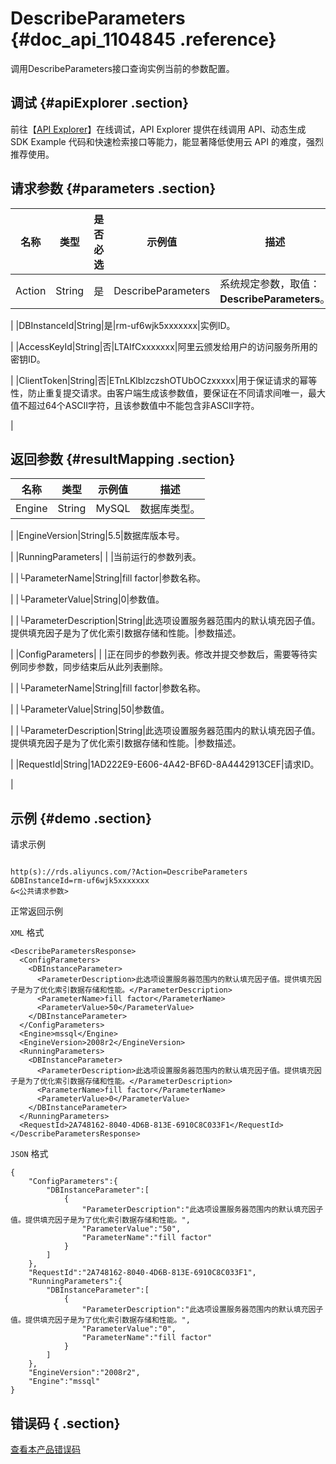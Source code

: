 # DescribeParameters {#doc_api_1104845 .reference}

调用DescribeParameters接口查询实例当前的参数配置。

## 调试 {#apiExplorer .section}

前往【[API Explorer](https://api.aliyun.com/#product=Rds&api=DescribeParameters)】在线调试，API Explorer 提供在线调用 API、动态生成 SDK Example 代码和快速检索接口等能力，能显著降低使用云 API 的难度，强烈推荐使用。

## 请求参数 {#parameters .section}

|名称|类型|是否必选|示例值|描述|
|--|--|----|---|--|
|Action|String|是|DescribeParameters|系统规定参数，取值：**DescribeParameters**。

 |
|DBInstanceId|String|是|rm-uf6wjk5xxxxxxx|实例ID。

 |
|AccessKeyId|String|否|LTAIfCxxxxxxx|阿里云颁发给用户的访问服务所用的密钥ID。

 |
|ClientToken|String|否|ETnLKlblzczshOTUbOCzxxxxx|用于保证请求的幂等性，防止重复提交请求。由客户端生成该参数值，要保证在不同请求间唯一，最大值不超过64个ASCII字符，且该参数值中不能包含非ASCII字符。

 |

## 返回参数 {#resultMapping .section}

|名称|类型|示例值|描述|
|--|--|---|--|
|Engine|String|MySQL|数据库类型。

 |
|EngineVersion|String|5.5|数据库版本号。

 |
|RunningParameters| | |当前运行的参数列表。

 |
|└ParameterName|String|fill factor|参数名称。

 |
|└ParameterValue|String|0|参数值。

 |
|└ParameterDescription|String|此选项设置服务器范围内的默认填充因子值。提供填充因子是为了优化索引数据存储和性能。|参数描述。

 |
|ConfigParameters| | |正在同步的参数列表。修改并提交参数后，需要等待实例同步参数，同步结束后从此列表删除。

 |
|└ParameterName|String|fill factor|参数名称。

 |
|└ParameterValue|String|50|参数值。

 |
|└ParameterDescription|String|此选项设置服务器范围内的默认填充因子值。提供填充因子是为了优化索引数据存储和性能。|参数描述。

 |
|RequestId|String|1AD222E9-E606-4A42-BF6D-8A4442913CEF|请求ID。

 |

## 示例 {#demo .section}

请求示例

``` {#request_demo}

http(s)://rds.aliyuncs.com/?Action=DescribeParameters
&DBInstanceId=rm-uf6wjk5xxxxxxx
&<公共请求参数>

```

正常返回示例

`XML` 格式

``` {#xml_return_success_demo}
<DescribeParametersResponse>
  <ConfigParameters>
    <DBInstanceParameter>
      <ParameterDescription>此选项设置服务器范围内的默认填充因子值。提供填充因子是为了优化索引数据存储和性能。</ParameterDescription>
      <ParameterName>fill factor</ParameterName>
      <ParameterValue>50</ParameterValue>
    </DBInstanceParameter>
  </ConfigParameters>
  <Engine>mssql</Engine>
  <EngineVersion>2008r2</EngineVersion>
  <RunningParameters>
    <DBInstanceParameter>
      <ParameterDescription>此选项设置服务器范围内的默认填充因子值。提供填充因子是为了优化索引数据存储和性能。</ParameterDescription>
      <ParameterName>fill factor</ParameterName>
      <ParameterValue>0</ParameterValue>
    </DBInstanceParameter>
  </RunningParameters>
  <RequestId>2A748162-8040-4D6B-813E-6910C8C033F1</RequestId>
</DescribeParametersResponse>

```

`JSON` 格式

``` {#json_return_success_demo}
{
	"ConfigParameters":{
		"DBInstanceParameter":[
			{
				"ParameterDescription":"此选项设置服务器范围内的默认填充因子值。提供填充因子是为了优化索引数据存储和性能。",
				"ParameterValue":"50",
				"ParameterName":"fill factor"
			}
		]
	},
	"RequestId":"2A748162-8040-4D6B-813E-6910C8C033F1",
	"RunningParameters":{
		"DBInstanceParameter":[
			{
				"ParameterDescription":"此选项设置服务器范围内的默认填充因子值。提供填充因子是为了优化索引数据存储和性能。",
				"ParameterValue":"0",
				"ParameterName":"fill factor"
			}
		]
	},
	"EngineVersion":"2008r2",
	"Engine":"mssql"
}
```

## 错误码 { .section}

[查看本产品错误码](https://error-center.aliyun.com/status/product/Rds)


